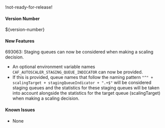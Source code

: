 
!not-ready-for-release!

#### Version Number
${version-number}

#### New Features
693063: Staging queues can now be considered when making a scaling decision.
- An optional environment variable names `CAF_AUTOSCALER_STAGING_QUEUE_INDICATOR` can now be provided.
- If this is provided, queue names that follow the naming pattern `"^" + scalingTarget + stagingQueueIndicator + ".+$"` will be considered
  staging queues and the statistics for these staging queues will be taken into account alongside the statistics for the target queue
  (scalingTarget) when making a scaling decision.

#### Known Issues
- None
